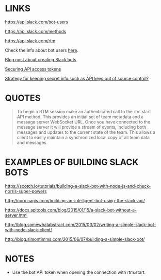 LINKS
=====

https://api.slack.com/bot-users

https://api.slack.com/methods

https://api.slack.com/rtm

Check the info about bot users [here](https://api.slack.com/docs/oauth).

[Blog post about creating Slack bots](https://medium.com/slack-developer-blog/slack-bot-onboarding-3b4c979de374).

[Securing API access tokens](http://developer.securekey.com/securing-api-access-tokens/)

[Strategy for keeping secret info such as API keys out of source control?](http://programmers.stackexchange.com/questions/205606/strategy-for-keeping-secret-info-such-as-api-keys-out-of-source-control)

QUOTES
======

> To begin a RTM session make an authenticated call to the rtm.start API method.
> This provides an initial set of team metadata and a message server WebSocket
> URL. Once you have connected to the message server it will provide a stream of
> events, including both messages and updates to the current state of the team.
> This allows a client to easily maintain a synchronized local copy of all team
> data and messages.

EXAMPLES OF BUILDING SLACK BOTS
===============================

https://scotch.io/tutorials/building-a-slack-bot-with-node-js-and-chuck-norris-super-powers

http://nordicapis.com/building-an-intelligent-bot-using-the-slack-api/

https://docs.apitools.com/blog/2015/01/15/a-slack-bot-without-a-server.html

http://blog.somewhatabstract.com/2015/03/02/writing-a-simple-slack-bot-with-node-slack-client/

http://blog.simontimms.com/2015/06/07/building-a-simple-slack-bot/

NOTES
=====

- Use the bot API token when opening the connection with rtm.start.
